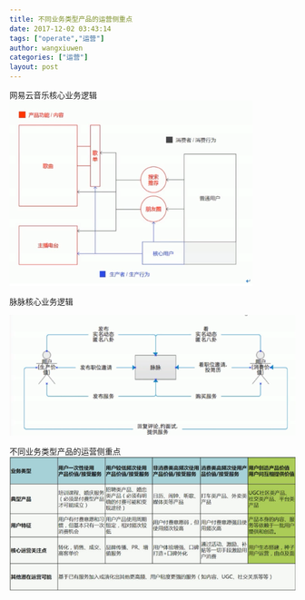 ```yaml
---
title: 不同业务类型产品的运营侧重点
date: 2017-12-02 03:43:14
tags: ["operate","运营"]
author: wangxiuwen
categories: ["运营"]
layout: post
---
```


网易云音乐核心业务逻辑
![image.png](/images/481d04a5e837de940f1b7dbed2fdcd3e.png)

脉脉核心业务逻辑

![image.png](/images/2070e32bb9388c9edee7d7d2b529ea51.png)

不同业务类型产品的运营侧重点
![image.jpg](/images/a91e5efacc98c5cae001d5d89349c32e.jpg)